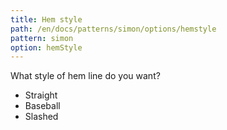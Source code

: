 ```yaml
---
title: Hem style
path: /en/docs/patterns/simon/options/hemstyle
pattern: simon
option: hemStyle
---
```


What style of hem line do you want?

- Straight
- Baseball
- Slashed